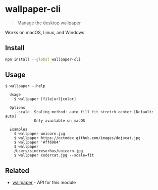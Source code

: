 # wallpaper-cli

> Manage the desktop wallpaper

Works on macOS, Linux, and Windows.

## Install

```sh
npm install --global wallpaper-cli
```

## Usage

```
$ wallpaper --help

  Usage
    $ wallpaper [file|url|color]

  Options
    --scale  Scaling method: auto fill fit stretch center [Default: auto]
             Only available on macOS

  Examples
    $ wallpaper unicorn.jpg
    $ wallpaper https://octodex.github.com/images/dojocat.jpg
    $ wallpaper '#ff69b4'
    $ wallpaper
    /Users/sindresorhus/unicorn.jpg
    $ wallpaper codercat.jpg --scale=fit
```

## Related

- [wallpaper](https://github.com/sindresorhus/wallpaper) - API for this module

